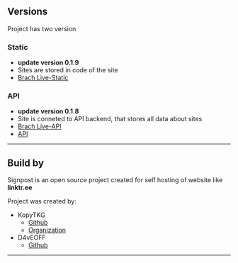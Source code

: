 

## Versions

Project has two version

### Static
  * **update version 0.1.9**
  * Sites are stored in code of the site
  * [Brach Live-Static](https://github.com/The-Krew/signpost/tree/Live-Static)
 
### API
  * **update version 0.1.8**
  * Site is conneted to API backend, that stores all data about sites
  * [Brach Live-API](https://github.com/The-Krew/signpost/tree/Live-API)
  * [API](https://github.com/The-krew/signpost)

---
## Build by

Signpost is an open source project created for self hosting of website like **linktr.ee**

Project was created by:
* KopyTKG
  * [Github](https://github.com/kopytkg)
  * [Organization]()
* D4vEOFF
  * [Github](https://github.com/D4vEOFF)

---
